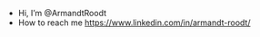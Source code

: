 - Hi, I’m @ArmandtRoodt
- How to reach me https://www.linkedin.com/in/armandt-roodt/

<!---
ArmandtRoodt/ArmandtRoodt is a ✨ special ✨ repository because its `README.md` (this file) appears on your GitHub profile.
You can click the Preview link to take a look at your changes.
--->
